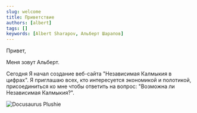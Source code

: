 ```yaml
---
slug: welcome
title: Приветствие
authors: [albert]
tags: []
keywords: [Albert Sharapov, Альберт Шарапов]
---
```


Привет,

Меня зовут Альберт.

Сегодня Я начал создание веб-сайта "Независимая Калмыкия в цифрах". Я приглашаю всех, кто интересуется экономикой и полотикой, присоединиться ко мне чтобы ответить на вопрос: "Возможна ли Независимая Калмыкия?".

![Docusaurus Plushie](https://upload.wikimedia.org/wikipedia/commons/9/9f/Flag_of_Kalmykia.svg)
